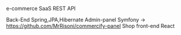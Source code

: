 e-commerce SaaS REST API

Back-End Spring,JPA,Hibernate
Admin-panel Symfony -> https://github.com/MrRisoni/commercify-panel 
Shop front-end React
